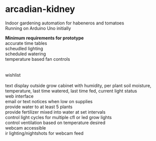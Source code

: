 # arcadian-kidney
Indoor gardening automation for habeneros and tomatoes
<br>Running on Arduino Uno initially

<B>Minimum requirements for prototype</B>
<br>accurate time tables
<br>scheudled lighting
<br>scheduled watering
<br>temperature based fan controls
<br>
<br>
<br>
wishlist<br>
<br>text display outside grow cabinet with humidity, per plant soil moisture, temperature, last time watered, last time fed, current light status
<br>web interface
<br>email or text notices when low on supplies
<br>provide water to at least 5 plants
<br>provide fertilizer mixed into water at set intervals
<br>control light cycles for multiple cfl or led grow lights
<br>control ventilation based on temperature desired
<br>webcam accessible
<br>ir lighting/nightshots for webcam feed
<br>
<br>
